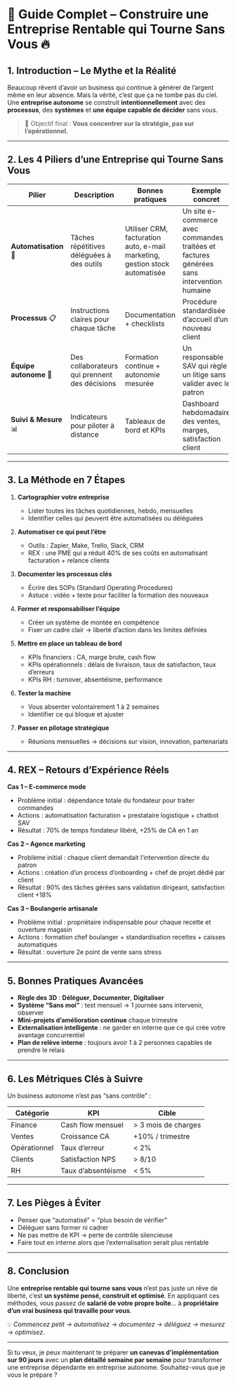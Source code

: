 # 🚀 Guide Complet – Construire une **Entreprise Rentable qui Tourne Sans Vous** 🔥

## **1. Introduction – Le Mythe et la Réalité**

Beaucoup rêvent d’avoir un business qui continue à générer de l’argent même en leur absence.
Mais la vérité, c’est que ça ne tombe pas du ciel.
Une **entreprise autonome** se construit **intentionnellement** avec des **processus**, des **systèmes** et **une équipe capable de décider** sans vous.

> 🎯 Objectif final : **Vous concentrer sur la stratégie, pas sur l’opérationnel.**

---

## **2. Les 4 Piliers d’une Entreprise qui Tourne Sans Vous**

| Pilier                 | Description                                   | Bonnes pratiques                                                            | Exemple concret                                                                           |
| ---------------------- | --------------------------------------------- | --------------------------------------------------------------------------- | ----------------------------------------------------------------------------------------- |
| **Automatisation** 🤖  | Tâches répétitives déléguées à des outils     | Utiliser CRM, facturation auto, e-mail marketing, gestion stock automatisée | Un site e-commerce avec commandes traitées et factures générées sans intervention humaine |
| **Processus** 📋       | Instructions claires pour chaque tâche        | Documentation + checklists                                                  | Procédure standardisée d’accueil d’un nouveau client                                      |
| **Équipe autonome** 👥 | Des collaborateurs qui prennent des décisions | Formation continue + autonomie mesurée                                      | Un responsable SAV qui règle un litige sans valider avec le patron                        |
| **Suivi & Mesure** 📊  | Indicateurs pour piloter à distance           | Tableaux de bord et KPIs                                                    | Dashboard hebdomadaire des ventes, marges, satisfaction client                            |

---

## **3. La Méthode en 7 Étapes**

1. **Cartographier votre entreprise**

   * Lister toutes les tâches quotidiennes, hebdo, mensuelles
   * Identifier celles qui peuvent être automatisées ou déléguées

2. **Automatiser ce qui peut l’être**

   * Outils : Zapier, Make, Trello, Slack, CRM
   * REX : une PME qui a réduit 40% de ses coûts en automatisant facturation + relance clients

3. **Documenter les processus clés**

   * Écrire des SOPs (Standard Operating Procedures)
   * Astuce : vidéo + texte pour faciliter la formation des nouveaux

4. **Former et responsabiliser l’équipe**

   * Créer un système de montée en compétence
   * Fixer un cadre clair → liberté d’action dans les limites définies

5. **Mettre en place un tableau de bord**

   * KPIs financiers : CA, marge brute, cash flow
   * KPIs opérationnels : délais de livraison, taux de satisfaction, taux d’erreurs
   * KPIs RH : turnover, absentéisme, performance

6. **Tester la machine**

   * Vous absenter volontairement 1 à 2 semaines
   * Identifier ce qui bloque et ajuster

7. **Passer en pilotage stratégique**

   * Réunions mensuelles → décisions sur vision, innovation, partenariats

---

## **4. REX – Retours d’Expérience Réels**

**Cas 1 – E-commerce mode**

* Problème initial : dépendance totale du fondateur pour traiter commandes
* Actions : automatisation facturation + prestataire logistique + chatbot SAV
* Résultat : 70% de temps fondateur libéré, +25% de CA en 1 an

**Cas 2 – Agence marketing**

* Problème initial : chaque client demandait l’intervention directe du patron
* Actions : création d’un process d’onboarding + chef de projet dédié par client
* Résultat : 90% des tâches gérées sans validation dirigeant, satisfaction client +18%

**Cas 3 – Boulangerie artisanale**

* Problème initial : propriétaire indispensable pour chaque recette et ouverture magasin
* Actions : formation chef boulanger + standardisation recettes + caisses automatiques
* Résultat : ouverture 2e point de vente sans stress

---

## **5. Bonnes Pratiques Avancées**

* **Règle des 3D** : **Déléguer**, **Documenter**, **Digitaliser**
* **Système “Sans moi”** : test mensuel → 1 journée sans intervenir, observer
* **Mini-projets d’amélioration continue** chaque trimestre
* **Externalisation intelligente** : ne garder en interne que ce qui crée votre avantage concurrentiel
* **Plan de relève interne** : toujours avoir 1 à 2 personnes capables de prendre le relais

---

## **6. Les Métriques Clés à Suivre**

Un business autonome n’est pas “sans contrôle” :

| Catégorie    | KPI                | Cible               |
| ------------ | ------------------ | ------------------- |
| Finance      | Cash flow mensuel  | > 3 mois de charges |
| Ventes       | Croissance CA      | +10% / trimestre    |
| Opérationnel | Taux d’erreur      | < 2%                |
| Clients      | Satisfaction NPS   | > 8/10              |
| RH           | Taux d’absentéisme | < 5%                |

---

## **7. Les Pièges à Éviter**

* Penser que “automatisé” = “plus besoin de vérifier”
* Déléguer sans former ni cadrer
* Ne pas mettre de KPI → perte de contrôle silencieuse
* Faire tout en interne alors que l’externalisation serait plus rentable

---

## **8. Conclusion**

Une **entreprise rentable qui tourne sans vous** n’est pas juste un rêve de liberté, c’est **un système pensé, construit et optimisé**.
En appliquant ces méthodes, vous passez de **salarié de votre propre boîte**… à **propriétaire d’un vrai business qui travaille pour vous**.

💡 *Commencez petit → automatisez → documentez → déléguez → mesurez → optimisez.*

---

Si tu veux, je peux maintenant te préparer **un canevas d’implémentation sur 90 jours** avec un **plan détaillé semaine par semaine** pour transformer une entreprise dépendante en entreprise autonome.
Souhaitez-vous que je vous le prépare ?
